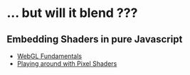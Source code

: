 # ... but will it blend ???

## Embedding Shaders in pure Javascript

* [WebGL Fundamentals](http://webglfundamentals.org/webgl/lessons/webgl-shaders-and-glsl.html)
* [Playing around with Pixel Shaders](https://blog.mayflower.de/4584-Playing-around-with-pixel-shaders-in-WebGL.html)
